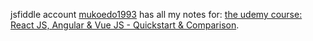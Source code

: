 jsfiddle account [mukoedo1993](https://jsfiddle.net/user/mukoedo1993)
has all my notes for: 
[the udemy course: React JS, Angular & Vue JS - Quickstart & Comparison](https://www.udemy.com/share/101FS83@6xbTtymVwAg7R_FqcrlYTd-xBpvhkG_zHQxUrHZQ76UAn1POOUWlQb2DZCLzDa2G/).
